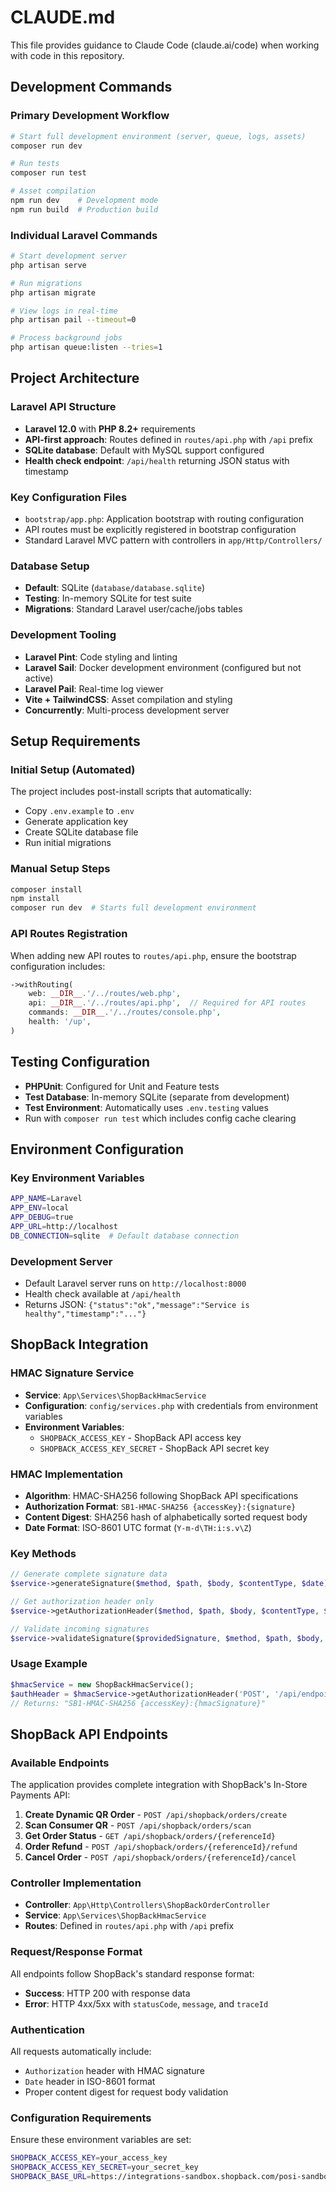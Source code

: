 # CLAUDE.md

This file provides guidance to Claude Code (claude.ai/code) when working with code in this repository.

## Development Commands

### Primary Development Workflow
```bash
# Start full development environment (server, queue, logs, assets)
composer run dev

# Run tests
composer run test

# Asset compilation
npm run dev    # Development mode
npm run build  # Production build
```

### Individual Laravel Commands
```bash
# Start development server
php artisan serve

# Run migrations
php artisan migrate

# View logs in real-time
php artisan pail --timeout=0

# Process background jobs
php artisan queue:listen --tries=1
```

## Project Architecture

### Laravel API Structure
- **Laravel 12.0** with **PHP 8.2+** requirements
- **API-first approach**: Routes defined in `routes/api.php` with `/api` prefix
- **SQLite database**: Default with MySQL support configured
- **Health check endpoint**: `/api/health` returning JSON status with timestamp

### Key Configuration Files
- `bootstrap/app.php`: Application bootstrap with routing configuration
- API routes must be explicitly registered in bootstrap configuration
- Standard Laravel MVC pattern with controllers in `app/Http/Controllers/`

### Database Setup
- **Default**: SQLite (`database/database.sqlite`)
- **Testing**: In-memory SQLite for test suite
- **Migrations**: Standard Laravel user/cache/jobs tables

### Development Tooling
- **Laravel Pint**: Code styling and linting
- **Laravel Sail**: Docker development environment (configured but not active)
- **Laravel Pail**: Real-time log viewer
- **Vite + TailwindCSS**: Asset compilation and styling
- **Concurrently**: Multi-process development server

## Setup Requirements

### Initial Setup (Automated)
The project includes post-install scripts that automatically:
- Copy `.env.example` to `.env`
- Generate application key
- Create SQLite database file
- Run initial migrations

### Manual Setup Steps
```bash
composer install
npm install
composer run dev  # Starts full development environment
```

### API Routes Registration
When adding new API routes to `routes/api.php`, ensure the bootstrap configuration includes:
```php
->withRouting(
    web: __DIR__.'/../routes/web.php',
    api: __DIR__.'/../routes/api.php',  // Required for API routes
    commands: __DIR__.'/../routes/console.php',
    health: '/up',
)
```

## Testing Configuration

- **PHPUnit**: Configured for Unit and Feature tests
- **Test Database**: In-memory SQLite (separate from development)
- **Test Environment**: Automatically uses `.env.testing` values
- Run with `composer run test` which includes config cache clearing

## Environment Configuration

### Key Environment Variables
```bash
APP_NAME=Laravel
APP_ENV=local
APP_DEBUG=true
APP_URL=http://localhost
DB_CONNECTION=sqlite  # Default database connection
```

### Development Server
- Default Laravel server runs on `http://localhost:8000`
- Health check available at `/api/health`
- Returns JSON: `{"status":"ok","message":"Service is healthy","timestamp":"..."}`

## ShopBack Integration

### HMAC Signature Service
- **Service**: `App\Services\ShopBackHmacService`
- **Configuration**: `config/services.php` with credentials from environment variables
- **Environment Variables**: 
  - `SHOPBACK_ACCESS_KEY` - ShopBack API access key
  - `SHOPBACK_ACCESS_KEY_SECRET` - ShopBack API secret key

### HMAC Implementation
- **Algorithm**: HMAC-SHA256 following ShopBack API specifications
- **Authorization Format**: `SB1-HMAC-SHA256 {accessKey}:{signature}`
- **Content Digest**: SHA256 hash of alphabetically sorted request body
- **Date Format**: ISO-8601 UTC format (`Y-m-d\TH:i:s.v\Z`)

### Key Methods
```php
// Generate complete signature data
$service->generateSignature($method, $path, $body, $contentType, $date)

// Get authorization header only
$service->getAuthorizationHeader($method, $path, $body, $contentType, $date)

// Validate incoming signatures
$service->validateSignature($providedSignature, $method, $path, $body, $contentType, $date)
```

### Usage Example
```php
$hmacService = new ShopBackHmacService();
$authHeader = $hmacService->getAuthorizationHeader('POST', '/api/endpoint', ['data' => 'value']);
// Returns: "SB1-HMAC-SHA256 {accessKey}:{hmacSignature}"
```

## ShopBack API Endpoints

### Available Endpoints
The application provides complete integration with ShopBack's In-Store Payments API:

1. **Create Dynamic QR Order** - `POST /api/shopback/orders/create`
2. **Scan Consumer QR** - `POST /api/shopback/orders/scan`
3. **Get Order Status** - `GET /api/shopback/orders/{referenceId}`
4. **Order Refund** - `POST /api/shopback/orders/{referenceId}/refund`
5. **Cancel Order** - `POST /api/shopback/orders/{referenceId}/cancel`

### Controller Implementation
- **Controller**: `App\Http\Controllers\ShopBackOrderController`
- **Service**: `App\Services\ShopBackHmacService`
- **Routes**: Defined in `routes/api.php` with `/api` prefix

### Request/Response Format
All endpoints follow ShopBack's standard response format:
- **Success**: HTTP 200 with response data
- **Error**: HTTP 4xx/5xx with `statusCode`, `message`, and `traceId`

### Authentication
All requests automatically include:
- `Authorization` header with HMAC signature
- `Date` header in ISO-8601 format
- Proper content digest for request body validation

### Configuration Requirements
Ensure these environment variables are set:
```bash
SHOPBACK_ACCESS_KEY=your_access_key
SHOPBACK_ACCESS_KEY_SECRET=your_secret_key
SHOPBACK_BASE_URL=https://integrations-sandbox.shopback.com/posi-sandbox
```